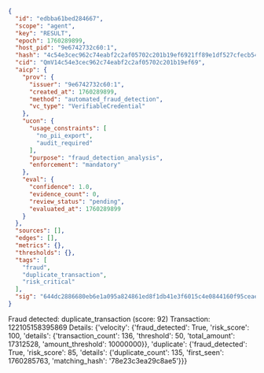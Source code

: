 ```json
{
  "id": "edbba61bed284667",
  "scope": "agent",
  "key": "RESULT",
  "epoch": 1760289899,
  "host_pid": "9e6742732c60:1",
  "hash": "4c54e3cec962c74eabf2c2af05702c201b19ef6921ff89e1df527cfecb54ce1b",
  "cid": "QmV14c54e3cec962c74eabf2c2af05702c201b19ef69",
  "aicp": {
    "prov": {
      "issuer": "9e6742732c60:1",
      "created_at": 1760289899,
      "method": "automated_fraud_detection",
      "vc_type": "VerifiableCredential"
    },
    "ucon": {
      "usage_constraints": [
        "no_pii_export",
        "audit_required"
      ],
      "purpose": "fraud_detection_analysis",
      "enforcement": "mandatory"
    },
    "eval": {
      "confidence": 1.0,
      "evidence_count": 0,
      "review_status": "pending",
      "evaluated_at": 1760289899
    }
  },
  "sources": [],
  "edges": [],
  "metrics": {},
  "thresholds": {},
  "tags": [
    "fraud",
    "duplicate_transaction",
    "risk_critical"
  ],
  "sig": "644dc2886680eb6e1a095a824861ed8f1db41e3f6015c4e0844160f95ceae115"
}
```

Fraud detected: duplicate_transaction (score: 92)
Transaction: 122105158395869
Details: {'velocity': {'fraud_detected': True, 'risk_score': 100, 'details': {'transaction_count': 136, 'threshold': 50, 'total_amount': 17312528, 'amount_threshold': 10000000}}, 'duplicate': {'fraud_detected': True, 'risk_score': 85, 'details': {'duplicate_count': 135, 'first_seen': 1760285763, 'matching_hash': '78e23c3ea29c8ae5'}}}